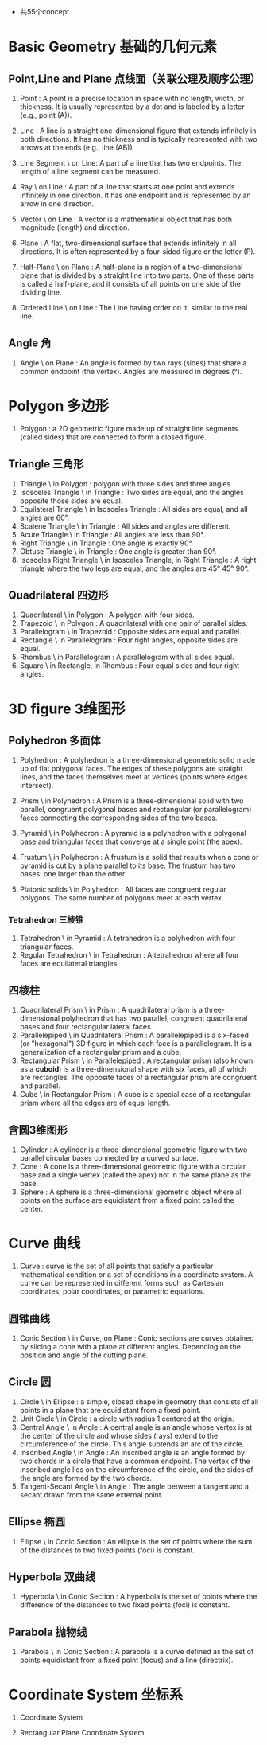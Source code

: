 - 共55个concept

# Basic Geometry 基础的几何元素
## Point,Line and Plane 点线面（关联公理及顺序公理）
1. Point : A point is a precise location in space with no length, width, or thickness. It is usually represented by a dot and is labeled by a letter (e.g., point \(A\)).
2. Line : A line is a straight one-dimensional figure that extends infinitely in both directions. It has no thickness and is typically represented with two arrows at the ends (e.g., line \(AB\)).
3. Line Segment \\ on Line: A part of a line that has two endpoints. The length of a line segment can be measured.
4. Ray \\ on Line : A part of a line that starts at one point and extends infinitely in one direction. It has one endpoint and is represented by an arrow in one direction.

5. Vector \\ on Line : A vector is a mathematical object that has both magnitude (length) and direction.

6. Plane : A flat, two-dimensional surface that extends infinitely in all directions. It is often represented by a four-sided figure or the letter \(P\).
7. Half-Plane \\ on Plane : A half-plane is a region of a two-dimensional plane that is divided by a straight line into two parts. One of these parts is called a half-plane, and it consists of all points on one side of the dividing line.

8. Ordered Line \\ on Line : The Line having order on it, similar to the real line.

## Angle 角
1. Angle \\ on Plane : An angle is formed by two rays (sides) that share a common endpoint (the vertex). Angles are measured in degrees (°).


# Polygon 多边形
1. Polygon : a 2D geometric figure made up of straight line segments (called sides) that are connected to form a closed figure.

## Triangle 三角形
1. Triangle \\ in Polygon : polygon with three sides and three angles.
2. Isosceles Triangle \\ in Triangle : Two sides are equal, and the angles opposite those sides are equal.
3. Equilateral Triangle \\ in Isosceles Triangle : All sides are equal, and all angles are 60°.
4. Scalene Triangle \\ in Triangle : All sides and angles are different.
5. Acute Triangle \\ in Triangle : All angles are less than 90°.
6. Right Triangle \\ in Triangle : One angle is exactly 90°.
7. Obtuse Triangle \\ in Triangle : One angle is greater than 90°.
8. Isosceles Right Triangle \\ in Isosceles Triangle, in Right Triangle : A right triangle where the two legs are equal, and the angles are 45° 45° 90°.

## Quadrilateral 四边形
1. Quadrilateral \\ in Polygon : A polygon with four sides.
2. Trapezoid \\ in Polygon : A quadrilateral with one pair of parallel sides.
3. Parallelogram \\ in Trapezoid : Opposite sides are equal and parallel.
4. Rectangle \\ in Parallelogram : Four right angles, opposite sides are equal.
5. Rhombus \\ in Parallelogram : A parallelogram with all sides equal.
6. Square \\ in Rectangle, in Rhombus : Four equal sides and four right angles.

# 3D figure 3维图形

## Polyhedron 多面体
1. Polyhedron : A polyhedron is a three-dimensional geometric solid made up of flat polygonal faces. The edges of these polygons are straight lines, and the faces themselves meet at vertices (points where edges intersect).
2. Prism \\ in Polyhedron : A Prism is a three-dimensional solid with two parallel, congruent polygonal bases and rectangular (or parallelogram) faces connecting the corresponding sides of the two bases.
3. Pyramid \\ in Polyhedron : A pyramid is a polyhedron with a polygonal base and triangular faces that converge at a single point (the apex).
4. Frustum \\ in Polyhedron : A frustum is a solid that results when a cone or pyramid is cut by a plane parallel to its base. The frustum has two bases: one larger than the other.

5. Platonic solids \\ in Polyhedron : All faces are congruent regular polygons. The same number of polygons meet at each vertex.

### Tetrahedron 三棱锥
1. Tetrahedron \\ in Pyramid : A tetrahedron is a polyhedron with four triangular faces.
2. Regular Tetrahedron \\ in Tetrahedron : A tetrahedron where all four faces are equilateral triangles.

## 四棱柱
1. Quadrilateral Prism \\ in Prism : A quadrilateral prism is a three-dimensional polyhedron that has two parallel, congruent quadrilateral bases and four rectangular lateral faces.
2. Parallelepiped \\ in Quadrilateral Prism : A parallelepiped is a six-faced (or "hexagonal") 3D figure in which each face is a parallelogram. It is a generalization of a rectangular prism and a cube.
3. Rectangular Prism \\ in Parallelepiped : A rectangular prism (also known as a **cuboid**) is a three-dimensional shape with six faces, all of which are rectangles. The opposite faces of a rectangular prism are congruent and parallel.
4. Cube \\ in Rectangular Prism : A cube is a special case of a rectangular prism where all the edges are of equal length.

## 含圆3维图形
1. Cylinder : A cylinder is a three-dimensional geometric figure with two parallel circular bases connected by a curved surface.
2. Cone : A cone is a three-dimensional geometric figure with a circular base and a single vertex (called the apex) not in the same plane as the base.
3. Sphere : A sphere is a three-dimensional geometric object where all points on the surface are equidistant from a fixed point called the center.


# Curve 曲线
1. Curve : curve is the set of all points that satisfy a particular mathematical condition or a set of conditions in a coordinate system. A curve can be represented in different forms such as Cartesian coordinates, polar coordinates, or parametric equations.

##  圆锥曲线
1. Conic Section \\ in Curve, on Plane : Conic sections are curves obtained by slicing a cone with a plane at different angles. Depending on the position and angle of the cutting plane.

## Circle 圆
1. Circle \\ in Ellipse : a simple, closed shape in geometry that consists of all points in a plane that are equidistant from a fixed point.
2. Unit Circle \\ in Circle : a circle with radius 1 centered at the origin.
3. Central Angle \\ in Angle : A central angle is an angle whose vertex is at the center of the circle and whose sides (rays) extend to the circumference of the circle. This angle subtends an arc of the circle.
4. Inscribed Angle \\ in Angle : An inscribed angle is an angle formed by two chords in a circle that have a common endpoint. The vertex of the inscribed angle lies on the circumference of the circle, and the sides of the angle are formed by the two chords.
5. Tangent-Secant Angle \\ in Angle : The angle between a tangent and a secant drawn from the same external point.

## Ellipse 椭圆
1. Ellipse \\ in Conic Section : An ellipse is the set of points where the sum of the distances to two fixed points (foci) is constant.

##  Hyperbola 双曲线
1. Hyperbola \\ in Conic Section : A hyperbola is the set of points where the difference of the distances to two fixed points (foci) is constant.

## Parabola 抛物线
1. Parabola \\ in Conic Section : A parabola is a curve defined as the set of points equidistant from a fixed point (focus) and a line (directrix).

# Coordinate System 坐标系


1. Coordinate System

2. Rectangular Plane Coordinate System
